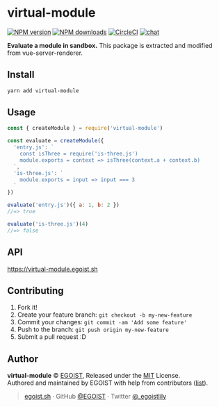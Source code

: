 # virtual-module

[![NPM version](https://badgen.net/npm/v/virtual-module)](https://npmjs.com/package/virtual-module) [![NPM downloads](https://badgen.net/npm/dm/virtual-module)](https://npmjs.com/package/virtual-module) [![CircleCI](https://badgen.net/circleci/github/egoist/virtual-module/master)](https://circleci.com/gh/egoist/virtual-module/tree/master) [![chat](https://badgen.net/badge/chat%20on/discord/7289DA)](https://chat.egoist.sh)

**Evaluate a module in sandbox.** This package is extracted and modified from vue-server-renderer.

## Install

```bash
yarn add virtual-module
```

## Usage

```js
const { createModule } = require('virtual-module')

const evaluate = createModule({
  'entry.js': `
    const isThree = require('is-three.js')
    module.exports = context => isThree(context.a + context.b)
  `,
  'is-three.js': `
    module.exports = input => input === 3
  `
})

evaluate('entry.js')({ a: 1, b: 2 })
//=> true

evaluate('is-three.js')(4)
//=> false
```

## API

https://virtual-module.egoist.sh

## Contributing

1. Fork it!
2. Create your feature branch: `git checkout -b my-new-feature`
3. Commit your changes: `git commit -am 'Add some feature'`
4. Push to the branch: `git push origin my-new-feature`
5. Submit a pull request :D

## Author

**virtual-module** © [EGOIST](https://github.com/egoist), Released under the [MIT](./LICENSE) License.<br>
Authored and maintained by EGOIST with help from contributors ([list](https://github.com/egoist/virtual-module/contributors)).

> [egoist.sh](https://egoist.sh) · GitHub [@EGOIST](https://github.com/egoist) · Twitter [@\_egoistlily](https://twitter.com/_egoistlily)
